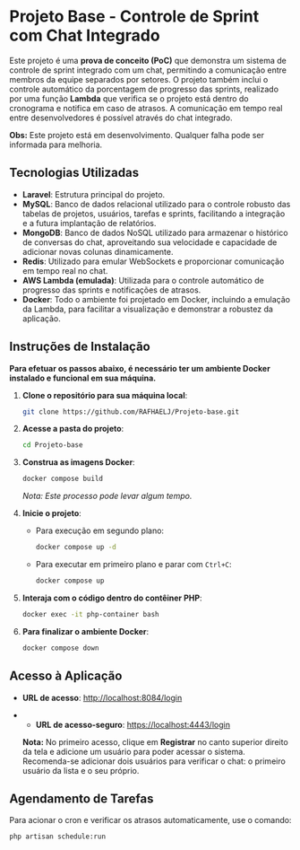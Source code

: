# Projeto Base - Controle de Sprint com Chat Integrado

Este projeto é uma **prova de conceito (PoC)** que demonstra um sistema de controle de sprint integrado com um chat, permitindo a comunicação entre membros da equipe separados por setores. O projeto também inclui o controle automático da porcentagem de progresso das sprints, realizado por uma função **Lambda** que verifica se o projeto está dentro do cronograma e notifica em caso de atrasos. A comunicação em tempo real entre desenvolvedores é possível através do chat integrado.

**Obs:** Este projeto está em desenvolvimento. Qualquer falha pode ser informada para melhoria.

## Tecnologias Utilizadas

- **Laravel**: Estrutura principal do projeto.
- **MySQL**: Banco de dados relacional utilizado para o controle robusto das tabelas de projetos, usuários, tarefas e sprints, facilitando a integração e a futura implantação de relatórios.
- **MongoDB**: Banco de dados NoSQL utilizado para armazenar o histórico de conversas do chat, aproveitando sua velocidade e capacidade de adicionar novas colunas dinamicamente.
- **Redis**: Utilizado para emular WebSockets e proporcionar comunicação em tempo real no chat.
- **AWS Lambda (emulada)**: Utilizada para o controle automático de progresso das sprints e notificações de atrasos.
- **Docker**: Todo o ambiente foi projetado em Docker, incluindo a emulação da Lambda, para facilitar a visualização e demonstrar a robustez da aplicação.

## Instruções de Instalação

**Para efetuar os passos abaixo, é necessário ter um ambiente Docker instalado e funcional em sua máquina.**

1. **Clone o repositório para sua máquina local**:
    ```bash
    git clone https://github.com/RAFHAELJ/Projeto-base.git
    ```

2. **Acesse a pasta do projeto**:
    ```bash
    cd Projeto-base
    ```

3. **Construa as imagens Docker**:
    ```bash
    docker compose build
    ```
    _Nota: Este processo pode levar algum tempo._

4. **Inicie o projeto**:
    - Para execução em segundo plano:
      ```bash
      docker compose up -d
      ```
    - Para executar em primeiro plano e parar com `Ctrl+C`:
      ```bash
      docker compose up
      ```

5. **Interaja com o código dentro do contêiner PHP**:
    ```bash
    docker exec -it php-container bash
    ```

6. **Para finalizar o ambiente Docker**:
    ```bash
    docker compose down
    ```

## Acesso à Aplicação

- **URL de acesso**: [http://localhost:8084/login](http://localhost:8084/login)
- - **URL de acesso-seguro**: [https://localhost:4443/login](https://localhost:4443/login)

  **Nota:** No primeiro acesso, clique em **Registrar** no canto superior direito da tela e adicione um usuário para poder acessar o sistema. Recomenda-se adicionar dois usuários para verificar o chat: o primeiro usuário da lista e o seu próprio.

## Agendamento de Tarefas

Para acionar o cron e verificar os atrasos automaticamente, use o comando:

```bash
php artisan schedule:run
